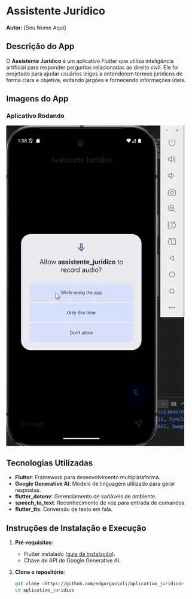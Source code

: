 # Assistente Jurídico

**Autor:** [Seu Nome Aqui]

## Descrição do App

O **Assistente Jurídico** é um aplicativo Flutter que utiliza inteligência artificial para responder perguntas relacionadas ao direito civil. Ele foi projetado para ajudar usuários leigos a entenderem termos jurídicos de forma clara e objetiva, evitando jargões e fornecendo informações úteis.

## Imagens do App

### Aplicativo Rodando
![Aplicativo Rodando](assets/screenshots/gifproreadme.gif)

## Tecnologias Utilizadas

- **Flutter**: Framework para desenvolvimento multiplataforma.
- **Google Generative AI**: Modelo de linguagem utilizado para gerar respostas.
- **flutter_dotenv**: Gerenciamento de variáveis de ambiente.
- **speech_to_text**: Reconhecimento de voz para entrada de comandos.
- **flutter_tts**: Conversão de texto em fala.

## Instruções de Instalação e Execução

1. **Pré-requisitos**:
   - Flutter instalado ([guia de instalação](https://docs.flutter.dev/get-started/install)).
   - Chave de API do Google Generative AI.

2. **Clone o repositório**:
   ```bash
   git clone <https://github.com/edgargavioli/aplicativo_juridico>
   cd aplicativo_juridico
   